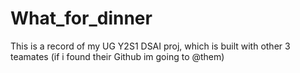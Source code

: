 # What_for_dinner
This is a record of my UG Y2S1 DSAI proj, which is built with other 3 teamates (if i found their Github im going to @them)
